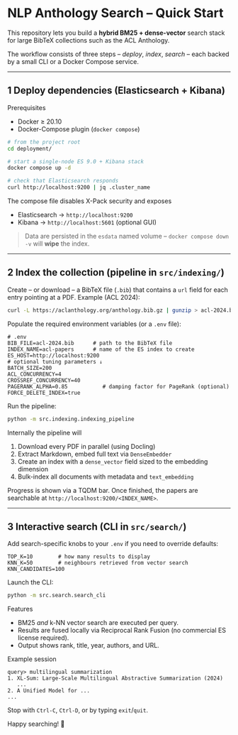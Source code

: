 # NLP Anthology Search – Quick Start

This repository lets you build a **hybrid BM25 + dense-vector** search stack for large
BibTeX collections such as the ACL Anthology.

The workflow consists of three steps – *deploy*, *index*, *search* – each backed
by a small CLI or a Docker Compose service.

---

## 1  Deploy dependencies (Elasticsearch + Kibana)

Prerequisites
* Docker ≥ 20.10
* Docker-Compose plugin (`docker compose`)

```bash
# from the project root
cd deployment/

# start a single-node ES 9.0 + Kibana stack
docker compose up -d

# check that Elasticsearch responds
curl http://localhost:9200 | jq .cluster_name
```

The compose file disables X-Pack security and exposes

* Elasticsearch → `http://localhost:9200`
* Kibana → `http://localhost:5601` (optional GUI)

> Data are persisted in the `esdata` named volume – `docker compose down -v`
> will **wipe** the index.

---

## 2  Index the collection (pipeline in `src/indexing/`)

Create – or download – a BibTeX file (`.bib`) that contains a `url` field for
each entry pointing at a PDF. Example (ACL 2024):

```bash
curl -L https://aclanthology.org/anthology.bib.gz | gunzip > acl-2024.bib
```

Populate the required environment variables (or a `.env` file):

```
# .env
BIB_FILE=acl-2024.bib      # path to the BibTeX file
INDEX_NAME=acl-papers      # name of the ES index to create
ES_HOST=http://localhost:9200
# optional tuning parameters ↓
BATCH_SIZE=200
ACL_CONCURRENCY=4
CROSSREF_CONCURRENCY=40
PAGERANK_ALPHA=0.85           # damping factor for PageRank (optional)
FORCE_DELETE_INDEX=true
```

Run the pipeline:

```bash
python -m src.indexing.indexing_pipeline
```

Internally the pipeline will
1. Download every PDF in parallel (using Docling)
2. Extract Markdown, embed full text via `DenseEmbedder`
3. Create an index with a `dense_vector` field sized to the embedding dimension
4. Bulk-index all documents with metadata and `text_embedding`

Progress is shown via a TQDM bar. Once finished, the papers are searchable at
`http://localhost:9200/<INDEX_NAME>`.

---

## 3  Interactive search (CLI in `src/search/`)

Add search-specific knobs to your `.env` if you need to override defaults:

```
TOP_K=10        # how many results to display
KNN_K=50        # neighbours retrieved from vector search
KNN_CANDIDATES=100
```

Launch the CLI:

```bash
python -m src.search.search_cli
```

Features
* BM25 *and* k-NN vector search are executed per query.
* Results are fused locally via Reciprocal Rank Fusion (no commercial ES license required).
* Output shows rank, title, year, authors, and URL.

Example session
```
query> multilingual summarization
1. XL-Sum: Large-Scale Multilingual Abstractive Summarization (2024)
   ...
2. A Unified Model for ...
...
```

Stop with `Ctrl-C`, `Ctrl-D`, or by typing `exit`/`quit`.

Happy searching! 🎉
